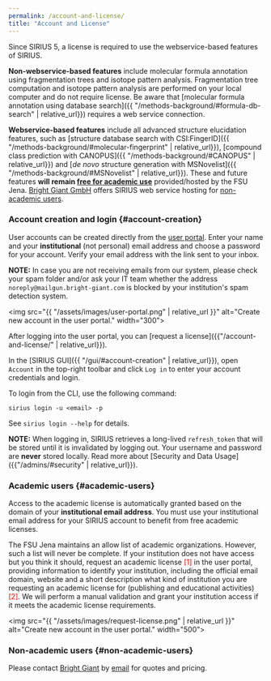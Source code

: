 ```yaml
---
permalink: /account-and-license/
title: "Account and License"
---
```


Since SIRIUS 5, a license is required to use the webservice-based
features of SIRIUS.

**Non-webservice-based features** include molecular formula annotation using fragmentation trees and isotope pattern analysis. 
Fragmentation tree computation and isotope pattern analysis are performed on your local computer and do not require license.
Be aware that [molecular formula annotation using database search]({{ "/methods-background/#formula-db-search" | relative_url}}) requires a web service connection.

**Webservice-based features** include all advanced structure elucidation features, such as [structure database search 
with CSI:FingerID]({{ "/methods-background/#molecular-fingerprint" | relative_url}}), [compound class prediction with CANOPUS]({{ "/methods-background/#CANOPUS" | relative_url}}) and [*de novo* structure generation with MSNovelist]({{ "/methods-background/#MSNovelist" | relative_url}}).
These and future features **will remain [free for academic use](#academic-users)** 
provided/hosted by the FSU Jena. [Bright Giant GmbH](https://bright-giant.com/) offers SIRIUS web service hosting for [non-academic users](#non-academic-users). 

### Account creation and login {#account-creation}
User accounts can be created directly from the [user portal](https://portal.bright-giant.com/). Enter your name and your **institutional** 
(not personal) email address and choose a password for your account. Verify your email address with the link sent to 
your inbox.

**NOTE:** In case you are not receiving
emails from our system, please check your spam folder and/or ask your IT team whether the address 
`noreply@mailgun.bright-giant.com` is blocked by your institution's spam detection system.

<img src="{{ "/assets/images/user-portal.png" | relative_url }}" alt="Create new account in the user portal." width="300">

After logging into the user portal, you can [request a license]({{"/account-and-license/" | relative_url}}).

In the [SIRIUS GUI]({{ "/gui/#account-creation" | relative_url}}), open `Account` in the top-right toolbar and click `Log in` to enter your account credentials and login.

To login from the CLI, use the following command:
```
sirius login -u <email> -p
```
See `sirius login --help` for details.

**NOTE:** When logging in, SIRIUS retrieves a long-lived `refresh_token` that will be stored until it is invalidated 
by logging out. Your username and password are **never** stored locally. Read more about [Security and Data Usage]({{"/admins/#security" | relative_url}}).

### Academic users {#academic-users}
Access to the academic license is automatically granted based on the domain of your 
**institutional email address**. You must use your institutional email address for your SIRIUS account
to benefit from free academic licenses.

The FSU Jena maintains an allow list of academic organizations. However, such a 
list will never be complete. If your institution does not have access but you think it should, request an academic license <span style="color:red">[1]</span> in the user portal, providing information to identify your institution, including the official email domain, website and a short description what kind of institution you are requesting an academic license for (publishing and educational activities) <span style="color:red">[2]</span>.
We will perform a manual validation and grant your institution access if it meets the academic license requirements. 

<img src="{{ "/assets/images/request-license.png" | relative_url }}" alt="Create new account in the user portal." width="500">

### Non-academic users {#non-academic-users}
Please contact [Bright Giant](https://bright-giant.com/) by [email](mailto:info@bright-giant.com) for quotes and pricing.

